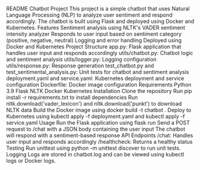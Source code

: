 
README
Chatbot Project
This project is a simple chatbot that uses Natural Language Processing (NLP) to analyze user sentiment and respond accordingly. The chatbot is built using Flask and deployed using Docker and Kubernetes.
Features
Sentiment analysis using NLTK's VADER sentiment intensity analyzer
Responds to user input based on sentiment category (positive, negative, neutral)
Logging and error handling
Deployed using Docker and Kubernetes
Project Structure
app.py: Flask application that handles user input and responds accordingly
utils/chatbot.py: Chatbot logic and sentiment analysis
utils/logger.py: Logging configuration
utils/response.py: Response generation
test_chatbot.py and test_sentimental_analysis.py: Unit tests for chatbot and sentiment analysis
deployment.yaml and service.yaml: Kubernetes deployment and service configuration
Dockerfile: Docker image configuration
Requirements
Python 3.9
Flask
NLTK
Docker
Kubernetes
Installation
Clone the repository
Run pip install -r requirements.txt to install dependencies
Run nltk.download('vader_lexicon') and nltk.download('punkt') to download NLTK data
Build the Docker image using docker build -t chatbot .
Deploy to Kubernetes using kubectl apply -f deployment.yaml and kubectl apply -f service.yaml
Usage
Run the Flask application using flask run
Send a POST request to /chat with a JSON body containing the user input
The chatbot will respond with a sentiment-based response
API Endpoints
/chat: Handles user input and responds accordingly
/healthcheck: Returns a healthy status
Testing
Run unittest using python -m unittest discover to run unit tests.
Logging
Logs are stored in chatbot.log and can be viewed using kubectl logs or Docker logs.